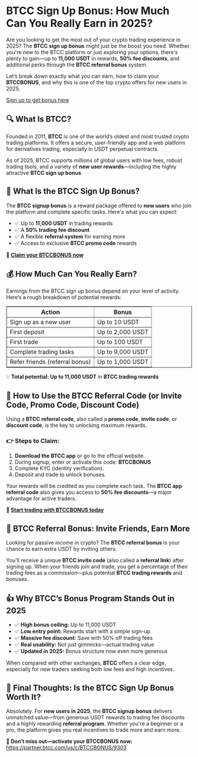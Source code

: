 <h1>BTCC Sign Up Bonus: How Much Can You Really Earn in 2025?</h1>
<p>Are you looking to get the most out of your crypto trading experience in 2025? The <strong>BTCC sign up bonus</strong> might just be the boost you need. Whether you're new to the BTCC platform or just exploring your options, there's plenty to gain—up to <strong>11,000 USDT</strong> in rewards, <strong>50% fee discounts</strong>, and additional perks through the <strong>BTCC referral bonus</strong> system.</p>
<p>Let’s break down exactly what you can earn, how to claim your <strong>BTCCBONUS</strong>, and why this is one of the top crypto offers for new users in 2025.</p>
<p><a href="https://partner.btcc.com/us/c/BTCCBONUS/9303" target="_blank">Sign up to get bonus here</a></p>
<img src="https://images.mirror-media.xyz/publication-images/qVv1HIUVtLAdWVcjvkQcB.png?height=960&amp;width=1920" decoding="async" data-nimg="fill" class="css-xah9so" style="position:absolute;top:0;left:0;bottom:0;right:0;box-sizing:border-box;padding:0;border:none;margin:auto;display:block;width:0;height:0;min-width:100%;max-width:100%;min-height:100%;max-height:100%">
<h2>🔍 What Is BTCC?</h2>
<p>Founded in 2011, <strong>BTCC</strong> is one of the world’s oldest and most trusted crypto trading platforms. It offers a secure, user-friendly app and a web platform for derivatives trading, especially in USDT perpetual contracts.</p>
<p>As of 2025, BTCC supports millions of global users with low fees, robust trading tools, and a variety of <strong>new user rewards</strong>—including the highly attractive <strong>BTCC sign up bonus</strong>.</p>

<h2>🎁 What Is the BTCC Sign Up Bonus?</h2>
<p>The <strong>BTCC signup bonus</strong> is a reward package offered to <strong>new users</strong> who join the platform and complete specific tasks. Here's what you can expect:</p>
<ul>
<li>✅ Up to <strong>11,000 USDT</strong> in trading rewards</li>
<li>✅ A <strong>50% trading fee discount</strong></li>
<li>✅ A flexible <strong>referral system</strong> for earning more</li>
<li>✅ Access to exclusive <strong>BTCC promo code</strong> rewards</li>
</ul>
<p><strong>🔗 <a href="https://partner.btcc.com/us/c/BTCCBONUS/9303" target="_blank">Claim your BTCCBONUS now</a></strong></p>

<h2>💰 How Much Can You Really Earn?</h2>
<p>Earnings from the BTCC sign up bonus depend on your level of activity. Here’s a rough breakdown of potential rewards:</p>
<table border="1" cellpadding="6" cellspacing="0">
<tr><th>Action</th><th>Bonus</th></tr>
<tr><td>Sign up as a new user</td><td>Up to 10 USDT</td></tr>
<tr><td>First deposit</td><td>Up to 2,000 USDT</td></tr>
<tr><td>First trade</td><td>Up to 100 USDT</td></tr>
<tr><td>Complete trading tasks</td><td>Up to 9,000 USDT</td></tr>
<tr><td>Refer friends (referral bonus)</td><td>Up to 1,000 USDT</td></tr>
</table>
<p>💡 <strong>Total potential: Up to 11,000 USDT</strong> in <strong>BTCC trading rewards</strong></p>

<h2>📲 How to Use the BTCC Referral Code (or Invite Code, Promo Code, Discount Code)</h2>
<p>Using a <strong>BTCC referral code</strong>, also called a <strong>promo code</strong>, <strong>invite code</strong>, or <strong>discount code</strong>, is the key to unlocking maximum rewards.</p>
<h3>👉 Steps to Claim:</h3>
<ol>
<li><strong>Download the BTCC app</strong> or go to the official website.</li>
<li>During signup, enter or activate this code: <strong>BTCCBONUS</strong></li>
<li>Complete KYC (identity verification).</li>
<li>Deposit and trade to unlock bonuses.</li>
</ol>
<p>Your rewards will be credited as you complete each task. The <strong>BTCC app referral code</strong> also gives you access to <strong>50% fee discounts</strong>—a major advantage for active traders.</p>
<p><strong>🔗 <a href="https://partner.btcc.com/us/c/BTCCBONUS/9303" target="_blank">Start trading with BTCCBONUS today</a></strong></p>

<h2>👥 BTCC Referral Bonus: Invite Friends, Earn More</h2>
<p>Looking for passive income in crypto? The <strong>BTCC referral bonus</strong> is your chance to earn extra USDT by inviting others.</p>
<p>You’ll receive a unique <strong>BTCC invite code</strong> (also called a <strong>referral link</strong>) after signing up. When your friends join and trade, you get a percentage of their trading fees as a commission—plus potential <strong>BTCC trading rewards</strong> and bonuses.</p>

<h2>👍 Why BTCC’s Bonus Program Stands Out in 2025</h2>
<ul>
<li>✅ <strong>High bonus ceiling:</strong> Up to 11,000 USDT</li>
<li>✅ <strong>Low entry point:</strong> Rewards start with a simple sign-up</li>
<li>✅ <strong>Massive fee discount:</strong> Save with 50% off trading fees</li>
<li>✅ <strong>Real usability:</strong> Not just gimmicks—actual trading value</li>
<li>✅ <strong>Updated in 2025:</strong> Bonus structure now even more generous</li>
</ul>
<p>When compared with other exchanges, <strong>BTCC</strong> offers a clear edge, especially for new traders seeking both low fees and high incentives.</p>

<h2>📝 Final Thoughts: Is the BTCC Sign Up Bonus Worth It?</h2>
<p>Absolutely. For <strong>new users in 2025</strong>, the <strong>BTCC signup bonus</strong> delivers unmatched value—from generous USDT rewards to trading fee discounts and a highly rewarding <strong>referral program</strong>. Whether you're a beginner or a pro, the platform gives you real incentives to trade more and earn more.</p>
<p><strong>🎯 Don’t miss out—activate your BTCCBONUS now:</strong><br>
<a href="https://partner.btcc.com/us/c/BTCCBONUS/9303" target="_blank">https://partner.btcc.com/us/c/BTCCBONUS/9303</a></p>
